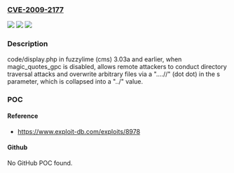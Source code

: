 ### [CVE-2009-2177](https://cve.mitre.org/cgi-bin/cvename.cgi?name=CVE-2009-2177)
![](https://img.shields.io/static/v1?label=Product&message=n%2Fa&color=blue)
![](https://img.shields.io/static/v1?label=Version&message=n%2Fa&color=blue)
![](https://img.shields.io/static/v1?label=Vulnerability&message=n%2Fa&color=brighgreen)

### Description

code/display.php in fuzzylime (cms) 3.03a and earlier, when magic_quotes_gpc is disabled, allows remote attackers to conduct directory traversal attacks and overwrite arbitrary files via a "....//" (dot dot) in the s parameter, which is collapsed into a "../" value.

### POC

#### Reference
- https://www.exploit-db.com/exploits/8978

#### Github
No GitHub POC found.

